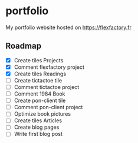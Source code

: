 # portfolio
My portfolio website hosted on https://flexfactory.fr

## Roadmap

- [x] Create tiles Projects
- [x] Comment flexfactory project
- [x] Create tiles Readings
- [ ] Create tictactoe tile
- [ ] Comment tictactoe project
- [ ] Comment 1984 Book
- [ ] Create pon-client tile
- [ ] Comment pon-client project
- [ ] Optimize book pictures
- [ ] Create tiles Articles
- [ ] Create blog pages
- [ ] Write first blog post
